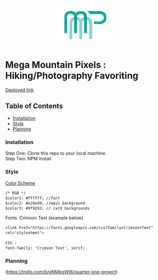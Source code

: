 <p align="center">
<a href="http://megamountainpixels.surge.sh/"><img src="img/mmp-logo.png" target="_blank" title="MMP" alt="MMP" width="35%"></a>
</p>

# Mega Mountain Pixels : Hiking/Photography Favoriting

[Deployed link](http://megamountainpixels.surge.sh/)

## Table of Contents

- [Installation](#installation)
- [Style](#style)
- [Planning](#planning)

### Installation

Step One: Clone this repo to your local machine  
Step Two: NPM Install

### Style

[Color Scheme](https://coolors.co/000000-ffffff-e2ded9-9f9292-c9d5b5)
```
/* RGB */
$color1: #ffffff; //font
$color2: #e2ded9; //main background
$color3: #9f9292; // card backgrounds
```

Fonts: Crimson Text (example below)
```
<link href="https://fonts.googleapis.com/css?family=Crimson+Text" rel="stylesheet">

CSS -
font-family: 'Crimson Text', serif;
```

### Planning

(https://trello.com/b/gNMbgWI6/quarter-one-project)
